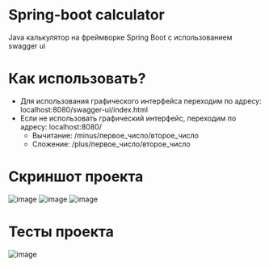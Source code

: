 # Spring-boot calculator
Java калькулятор на фреймворке Spring Boot c использованием swagger ui 
# Как использовать?
- Для использования графического интерфейса переходим по адресу:  localhost:8080/swagger-ui/index.html
- Если не использовать графический интерфейс, переходим по адресу: localhost:8080/
  - Вычитание: /minus/первое_число/второе_число
  - Сложение: /plus/первое_число/второе_число
# Скриншот проекта
![image](https://github.com/Hacker2999/Springcalcneo/assets/104303328/eb7282e8-bc12-4bd5-86cd-9feefa0d7496)
![image](https://github.com/Hacker2999/Springcalcneo/assets/104303328/adbba54b-54ef-4b87-bf42-67fff24b211d)
![image](https://github.com/Hacker2999/Springcalcneo/assets/104303328/e5ec01dc-6ae4-4e4f-91dc-d54a4c7a84ec)
# Тесты проекта
![image](https://github.com/Hacker2999/Springcalcneo/assets/104303328/7c743556-c2f7-4dd6-8c97-f54a239987f4)
